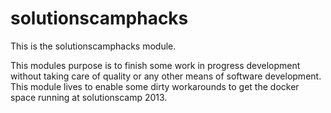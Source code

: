 # solutionscamphacks

This is the solutionscamphacks module.

This modules purpose is to finish some work in progress development
without taking care of quality or any other means of software
development.
This module lives to enable some dirty workarounds to get the docker
space running at solutionscamp 2013.

